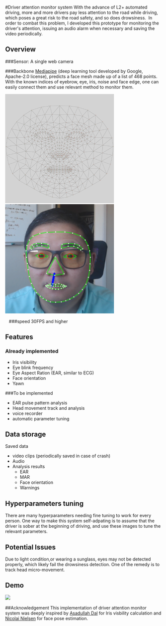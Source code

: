 #Driver attention monitor system
With the advance of L2+ automated driving, more and more drivers pay 
less attention to the road while driving, which poses a great risk to the road safety, and so does drowsiness.  In order to combat this problem, I developed this prototype for monitoring the driver's attention, issuing an audio alarm when necessary and saving the video periodically. 

## Overview 
###Sensor:
 A single web camera 

###Backbone
[Mediapipe](https://google.github.io/mediapipe/) (deep learning tool developed by Google,
Apache-2.0 license), predicts a face mesh made up of a list of 468 points. With the known indices of eyebrow, eye, iris, noise and face edge, one can easily connect them and use relevant method to monitor them.
<p align="left">
<img src="./md/canonical_face_model_uv_visualization.png" width="350" height="350" />
<img src="./md/face-outline.png" width="350" height="350" />
</p>


  
###speed
30FPS and higher 

## Features
### Already implemented 
- Iris visibility 
- Eye blink frequency 
- Eye Aspect Ration (EAR, similar to ECG)
- Face orientation 
- Yawn 

###To be implemented
- EAR pulse pattern analysis 
- Head movement track and analysis 
- voice recorder  
- automatic parameter tuning 

## Data storage 
Saved data
- video clips (periodically saved in case of crash)
- Audio 
- Analysis results 
  - EAR
  - MAR
  - Face orientation
  - Warnings 
  
## Hyperparameters tuning 
There are many hyperparameters needing fine tuning to work for every person. One way to make this system self-adpating is to assume that the driver is sober at the beginning of driving,
and use these images to tune the relevant parameters. 

## Potential Issues
Due to light condition,or wearing a sunglass, eyes may not be detected properly, which likely fail the drowsiness detection. One of the remedy is to track head micro-movement.


## Demo

<img src="./md/ezgif.com-gif-maker.gif"  />

##Acknowledgement 
This implementation of driver attention monitor system was deeply inspired by [Asadullah Dal](https://github.com/Asadullah-Dal17/iris-Segmentation-mediapipe-python) for Iris visbility calculation and [Nicolai Nielsen](https://www.youtube.com/watch?v=-toNMaS4SeQ) for face pose estimation.
